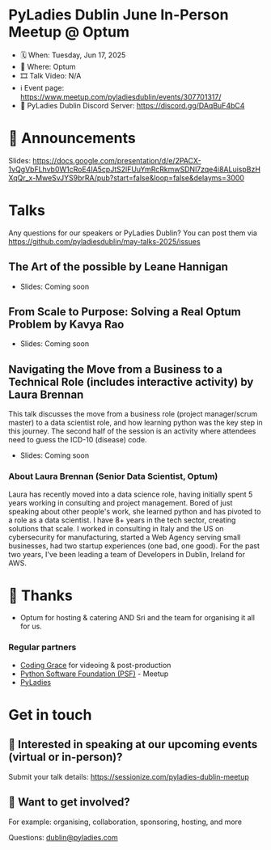 # PyLadies Dublin June In-Person Meetup @ Optum

* 🗓 When: Tuesday, Jun 17, 2025
* 📍 Where: Optum
* 🎞 Talk Video: N/A
* ℹ️ Event page: https://www.meetup.com/pyladiesdublin/events/307701317/
* 💬 PyLadies Dublin Discord Server: https://discord.gg/DAqBuF4bC4

  
# 📢 Announcements
Slides: https://docs.google.com/presentation/d/e/2PACX-1vQgVbFLhvb0W1cRoE4IA5cpJtS2lFUuYmRcRkmwSDNl7zqe4i8ALuispBzHXqQr_x-MweSvJYS9brRA/pub?start=false&loop=false&delayms=3000

# Talks
Any questions for our speakers or PyLadies Dublin? You can post them via https://github.com/pyladiesdublin/may-talks-2025/issues

## The Art of the possible by Leane Hannigan
* Slides: Coming soon

## From Scale to Purpose: Solving a Real Optum Problem by Kavya Rao
* Slides: Coming soon
  
## Navigating the Move from a Business to a Technical Role (includes interactive activity) by Laura Brennan
This talk discusses the move from a business role (project manager/scrum master) to a data scientist role, and how learning python was the key step in this journey.
The second half of the session is an activity where attendees need to guess the ICD-10 (disease) code.

* Slides: Coming soon

### About Laura Brennan (Senior Data Scientist, Optum)
Laura has recently moved into a data science role, having initially spent 5 years working in consulting and project management. Bored of just speaking about other people's work, she learned python and has pivoted to a role as a data scientist.
I have 8+ years in the tech sector, creating solutions that scale. I worked in consulting in Italy and the US on cybersecurity for manufacturing, started a Web Agency serving small businesses, had two startup experiences (one bad, one good). For the past two years, I've been leading a team of Developers in Dublin, Ireland for AWS.

# 💟 Thanks 
* Optum for hosting & catering AND Sri and the team for organising it all for us. 

### Regular partners
* [Coding Grace](https://codinggrace.com) for videoing & post-production
* [Python Software Foundation (PSF)](https://www.python.org/psf-landing/) - Meetup
* [PyLadies](https://pyladies.com/)

# Get in touch
## 🎤 Interested in speaking at our upcoming events (virtual or in-person)?
Submit your talk details: https://sessionize.com/pyladies-dublin-meetup

## 💖 Want to get involved?
For example: organising, collaboration, sponsoring, hosting, and more

Questions: dublin@pyladies.com
